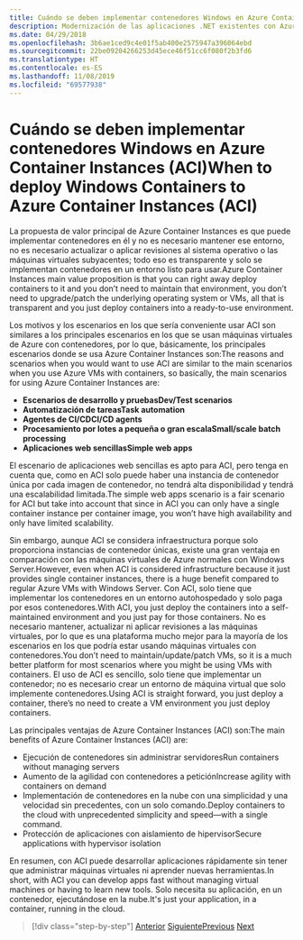 ```yaml
---
title: Cuándo se deben implementar contenedores Windows en Azure Container Instances (ACI)
description: Modernización de las aplicaciones .NET existentes con Azure Clour y contenedores Windows | Cuándo se deben implementar contenedores Windows en Azure Container Instances (ACI)
ms.date: 04/29/2018
ms.openlocfilehash: 3b6ae1ced9c4e01f5ab400e2575947a396064ebd
ms.sourcegitcommit: 22be09204266253d45ece46f51cc6f080f2b3fd6
ms.translationtype: HT
ms.contentlocale: es-ES
ms.lasthandoff: 11/08/2019
ms.locfileid: "69577938"
---
```

# <a name="when-to-deploy-windows-containers-to-azure-container-instances-aci"></a><span data-ttu-id="36285-103">Cuándo se deben implementar contenedores Windows en Azure Container Instances (ACI)</span><span class="sxs-lookup"><span data-stu-id="36285-103">When to deploy Windows Containers to Azure Container Instances (ACI)</span></span>

<span data-ttu-id="36285-104">La propuesta de valor principal de Azure Container Instances es que puede implementar contenedores en él y no es necesario mantener ese entorno, no es necesario actualizar o aplicar revisiones al sistema operativo o las máquinas virtuales subyacentes; todo eso es transparente y solo se implementan contenedores en un entorno listo para usar.</span><span class="sxs-lookup"><span data-stu-id="36285-104">Azure Container Instances main value proposition is that you can right away deploy containers to it and you don’t need to maintain that environment, you don’t need to upgrade/patch the underlying operating system or VMs, all that is transparent and you just deploy containers into a ready-to-use environment.</span></span>

<span data-ttu-id="36285-105">Los motivos y los escenarios en los que sería conveniente usar ACI son similares a los principales escenarios en los que se usan máquinas virtuales de Azure con contenedores, por lo que, básicamente, los principales escenarios donde se usa Azure Container Instances son:</span><span class="sxs-lookup"><span data-stu-id="36285-105">The reasons and scenarios when you would want to use ACI are similar to the main scenarios when you use Azure VMs with containers, so basically, the main scenarios for using Azure Container Instances are:</span></span>

- <span data-ttu-id="36285-106">**Escenarios de desarrollo y pruebas**</span><span class="sxs-lookup"><span data-stu-id="36285-106">**Dev/Test scenarios**</span></span>
- <span data-ttu-id="36285-107">**Automatización de tareas**</span><span class="sxs-lookup"><span data-stu-id="36285-107">**Task automation**</span></span>
- <span data-ttu-id="36285-108">**Agentes de CI/CD**</span><span class="sxs-lookup"><span data-stu-id="36285-108">**CI/CD agents**</span></span>
- <span data-ttu-id="36285-109">**Procesamiento por lotes a pequeña o gran escala**</span><span class="sxs-lookup"><span data-stu-id="36285-109">**Small/scale batch processing**</span></span>
- <span data-ttu-id="36285-110">**Aplicaciones web sencillas**</span><span class="sxs-lookup"><span data-stu-id="36285-110">**Simple web apps**</span></span>

<span data-ttu-id="36285-111">El escenario de aplicaciones web sencillas es apto para ACI, pero tenga en cuenta que, como en ACI solo puede haber una instancia de contenedor única por cada imagen de contenedor, no tendrá alta disponibilidad y tendrá una escalabilidad limitada.</span><span class="sxs-lookup"><span data-stu-id="36285-111">The simple web apps scenario is a fair scenario for ACI but take into account that since in ACI you can only have a single container instance per container image, you won’t have high availability and only have limited scalability.</span></span>

<span data-ttu-id="36285-112">Sin embargo, aunque ACI se considera infraestructura porque solo proporciona instancias de contenedor únicas, existe una gran ventaja en comparación con las máquinas virtuales de Azure normales con Windows Server.</span><span class="sxs-lookup"><span data-stu-id="36285-112">However, even when ACI is considered infrastructure because it just provides single container instances, there is a huge benefit compared to regular Azure VMs with Windows Server.</span></span> <span data-ttu-id="36285-113">Con ACI, solo tiene que implementar los contenedores en un entorno autohospedado y solo paga por esos contenedores.</span><span class="sxs-lookup"><span data-stu-id="36285-113">With ACI, you just deploy the containers into a self-maintained environment and you just pay for those containers.</span></span> <span data-ttu-id="36285-114">No es necesario mantener, actualizar ni aplicar revisiones a las máquinas virtuales, por lo que es una plataforma mucho mejor para la mayoría de los escenarios en los que podría estar usando máquinas virtuales con contenedores.</span><span class="sxs-lookup"><span data-stu-id="36285-114">You don’t need to maintain/update/patch VMs, so it is a much better platform for most scenarios where you might be using VMs with containers.</span></span> <span data-ttu-id="36285-115">El uso de ACI es sencillo, solo tiene que implementar un contenedor; no es necesario crear un entorno de máquina virtual que solo implemente contenedores.</span><span class="sxs-lookup"><span data-stu-id="36285-115">Using ACI is straight forward, you just deploy a container, there’s no need to create a VM environment you just deploy containers.</span></span>

<span data-ttu-id="36285-116">Las principales ventajas de Azure Container Instances (ACI) son:</span><span class="sxs-lookup"><span data-stu-id="36285-116">The main benefits of Azure Container Instances (ACI) are:</span></span>

- <span data-ttu-id="36285-117">Ejecución de contenedores sin administrar servidores</span><span class="sxs-lookup"><span data-stu-id="36285-117">Run containers without managing servers</span></span>
- <span data-ttu-id="36285-118">Aumento de la agilidad con contenedores a petición</span><span class="sxs-lookup"><span data-stu-id="36285-118">Increase agility with containers on demand</span></span>
- <span data-ttu-id="36285-119">Implementación de contenedores en la nube con una simplicidad y una velocidad sin precedentes, con un solo comando.</span><span class="sxs-lookup"><span data-stu-id="36285-119">Deploy containers to the cloud with unprecedented simplicity and speed—with a single command.</span></span>
- <span data-ttu-id="36285-120">Protección de aplicaciones con aislamiento de hipervisor</span><span class="sxs-lookup"><span data-stu-id="36285-120">Secure applications with hypervisor isolation</span></span>

<span data-ttu-id="36285-121">En resumen, con ACI puede desarrollar aplicaciones rápidamente sin tener que administrar máquinas virtuales ni aprender nuevas herramientas.</span><span class="sxs-lookup"><span data-stu-id="36285-121">In short, with ACI you can develop apps fast without managing virtual machines or having to learn new tools.</span></span> <span data-ttu-id="36285-122">Solo necesita su aplicación, en un contenedor, ejecutándose en la nube.</span><span class="sxs-lookup"><span data-stu-id="36285-122">It's just your application, in a container, running in the cloud.</span></span>

> [!div class="step-by-step"]
> <span data-ttu-id="36285-123">[Anterior](when-to-deploy-windows-containers-to-azure-vms-iaas-cloud.md)
> [Siguiente](when-to-deploy-windows-containers-to-azure-container-service-kubernetes.md)</span><span class="sxs-lookup"><span data-stu-id="36285-123">[Previous](when-to-deploy-windows-containers-to-azure-vms-iaas-cloud.md)
[Next](when-to-deploy-windows-containers-to-azure-container-service-kubernetes.md)</span></span>
